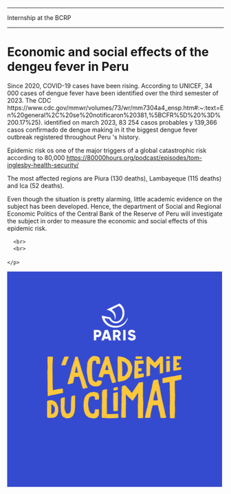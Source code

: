 
---

<p class="pretext">Internship at the BCRP</p>

---
<div class="containerr">
  <div class="text-column">
    <h1 class="prestextarticle">Economic and social effects of the dengeu fever in Peru</h1>
    <p class="articletext">
      Since 2020, COVID-19 cases have been rising. According to UNICEF, 34 000 cases of dengue fever have been identified over the third semester of 2023. The CDC 
https://www.cdc.gov/mmwr/volumes/73/wr/mm7304a4_ensp.htm#:~:text=En%20general%2C%20se%20notificaron%20381,%5BCFR%5D%20%3D%200.17%25).
identified on march 2023, 83 254 casos probables y 139,366 casos confirmado de dengue making in it the biggest dengue fever outbreak registered throughout Peru 's history.

Epidemic risk os one of the major triggers of a global catastrophic risk according to 80,000
https://80000hours.org/podcast/episodes/tom-inglesby-health-security/

The most affected regions are Piura (130 deaths), Lambayeque (115 deaths) and Ica (52 deaths). 

Even though the situation is pretty alarming, little academic evidence on the subject has been developed. Hence, the department of Social and Regional Economic Politics of the Central Bank of the Reserve of Peru will investigate the subject in order to measure the economic and social effects of this epidemic risk. 

      <br> 
      <br> 
      
    </p>
  </div>
  <div class="photo-column">
    <div class="profilepic2">
      <img src="images/academie.png?raw=true" alt="methane" class="profilepic2"/>
    </div>
  </div>
</div>

